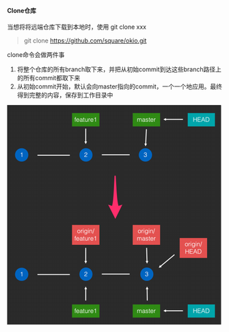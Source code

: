 #### Clone仓库

当想将将远端仓库下载到本地时，使用 git clone xxx

> git clone https://github.com/square/okio.git

clone命令会做两件事

1. 将整个仓库的所有branch取下来，并把从初始commit到达这些branch路径上的所有commit都取下来
2. 从初始commit开始，默认会向master指向的commit，一个一个地应用。最终得到完整的内容，保存到工作目录中

<img src="../images/clone.png" alt="clone" style="zoom:50%;" />
